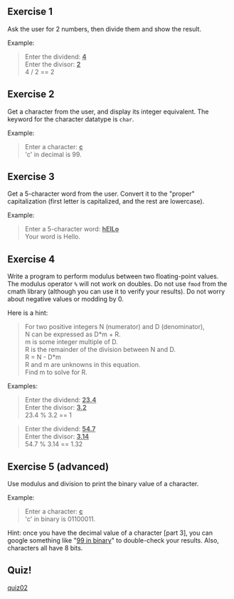 Exercise 1
---

Ask the user for 2 numbers, then divide them and show the result.

Example:

> Enter the dividend: <u>**4**</u><br>
> Enter the divisor: <u>**2**</u><br>
> 4 / 2 == 2


Exercise 2
---

Get a character from the user, and display its integer equivalent.
The keyword for the character datatype is ``char``.

Example:

> Enter a character: <u>**c**</u><br>
> 'c' in decimal is 99.

<!-- todo: delete -->

Exercise 3
---

Get a 5-character word from the user.
Convert it to the "proper" capitalization (first letter is capitalized, and the rest are lowercase).

Example:

> Enter a 5-character word: <u>**hElLo**</u><br>
> Your word is Hello.


Exercise 4
---

Write a program to perform modulus between two floating-point values.
The modulus operator `%` will not work on doubles.
Do not use `fmod` from the cmath library (although you can use it to verify your results).
Do not worry about negative values or modding by 0.


Here is a hint:

> For two positive integers N (numerator) and D (denominator),<br>
> N can be expressed as D\*m + R.<br>
> m is some integer multiple of D.<br>
> R is the remainder of the division between N and D.<br>
> R = N - D*m<br>
> R and m are unknowns in this equation.<br>
> Find m to solve for R.

Examples:

> Enter the dividend: <u>**23.4**</u><br>
> Enter the divisor: <u>**3.2**</u><br>
> 23.4 % 3.2 == 1

> Enter the dividend: <u>**54.7**</u><br>
> Enter the divisor: <u>**3.14**</u><br>
> 54.7 % 3.14 == 1.32


Exercise 5 (advanced)
---

Use modulus and division to print the binary value of a character.

Example:

> Enter a character: <u>**c**</u><br>
> 'c' in binary is 01100011.

Hint: once you have the decimal value of a character [part 3],
you can google something like "<a href="http://lmgtfy.com/?q=99+in+binary" target="_blank">99 in binary</a>"
to double-check your results.
Also, characters all have 8 bits.




<!-- future idea: give them some poorly-formatted code and have them format it properly.
     It could do anything, because they don't need to understand it to format it. -->



Quiz!
---
[quiz02](https://docs.google.com/a/ucr.edu/forms/d/e/1FAIpQLSfg05rmW2RMtUtPpVbj4uME7MCHdHpqH_qYJ4EFRNeoFGA3Dw/viewform)


